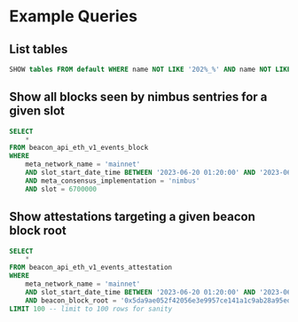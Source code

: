 # Example Queries

## List tables

```sql
SHOW tables FROM default WHERE name NOT LIKE '202%_%' AND name NOT LIKE '%_local' AND name NOT LIKE '%_test'
```

## Show all blocks seen by nimbus sentries for a given slot

```sql
SELECT
    *
FROM beacon_api_eth_v1_events_block
WHERE
    meta_network_name = 'mainnet'
    AND slot_start_date_time BETWEEN '2023-06-20 01:20:00' AND '2023-06-20 01:30:00' -- strongly recommend filtering by the partition key (slot_start_date_time) for query performance
    AND meta_consensus_implementation = 'nimbus'
    AND slot = 6700000
```

## Show attestations targeting a given beacon block root

```sql
SELECT
    *
FROM beacon_api_eth_v1_events_attestation
WHERE 
    meta_network_name = 'mainnet'
    AND slot_start_date_time BETWEEN '2023-06-20 01:20:00' AND '2023-06-20 01:30:00' -- strongly recommend filtering by the partition key (slot_start_date_time) for query performance
    AND beacon_block_root = '0x5da9ae052f42056e3e9957ce141a1c9ab28a95ed54de263317fe744c3a17ccb5' -- slot 6700000
LIMIT 100 -- limit to 100 rows for sanity
```
